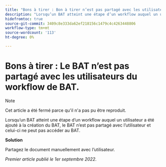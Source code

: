 ```yaml
---
title: "Bons à tirer : Bon à tirer n’est pas partagé avec les utilisateurs du workflow de bon à tirer."
description: "Lorsqu’un BAT atteint une étape d’un workflow auquel un utilisateur a été ajouté à la création du BAT, le BAT n’est pas partagé avec l’utilisateur et celui-ci ne peut pas accéder au BAT."
hidefromtoc: true
source-git-commit: 3409c8e333da62ef218156c1479c4c4263448806
workflow-type: tm+mt
source-wordcount: '113'
ht-degree: 0%

---
```



# Bons à tirer : Le BAT n’est pas partagé avec les utilisateurs du workflow de BAT.

<!--This article is on the WF and WFP TOCs-->

>[!NOTE]
>
>Cet article a été fermé parce qu&#39;il n&#39;a pas pu être reproduit.

Lorsqu’un BAT atteint une étape d’un workflow auquel un utilisateur a été ajouté à la création du BAT, le BAT n’est pas partagé avec l’utilisateur et celui-ci ne peut pas accéder au BAT.

**Solution**

Partagez le document manuellement avec l’utilisateur.

_Premier article publié le 1er septembre 2022._

